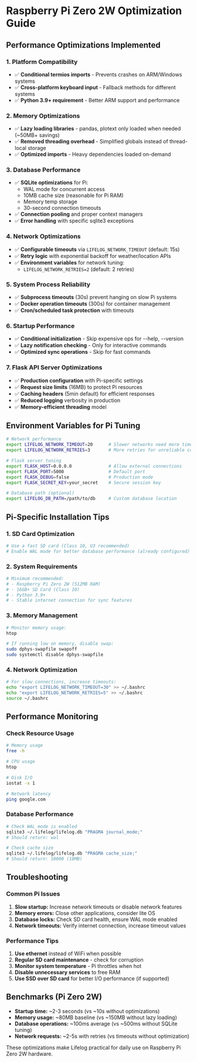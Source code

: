 # Raspberry Pi Zero 2W Optimization Guide

## Performance Optimizations Implemented

### 1. Platform Compatibility
- ✅ **Conditional termios imports** - Prevents crashes on ARM/Windows systems
- ✅ **Cross-platform keyboard input** - Fallback methods for different systems
- ✅ **Python 3.9+ requirement** - Better ARM support and performance

### 2. Memory Optimizations  
- ✅ **Lazy loading libraries** - pandas, plotext only loaded when needed (~50MB+ savings)
- ✅ **Removed threading overhead** - Simplified globals instead of thread-local storage
- ✅ **Optimized imports** - Heavy dependencies loaded on-demand

### 3. Database Performance
- ✅ **SQLite optimizations** for Pi:
  - WAL mode for concurrent access
  - 10MB cache size (reasonable for Pi RAM)
  - Memory temp storage
  - 30-second connection timeouts
- ✅ **Connection pooling** and proper context managers
- ✅ **Error handling** with specific sqlite3 exceptions

### 4. Network Optimizations
- ✅ **Configurable timeouts** via `LIFELOG_NETWORK_TIMEOUT` (default: 15s)
- ✅ **Retry logic** with exponential backoff for weather/location APIs
- ✅ **Environment variables** for network tuning:
  - `LIFELOG_NETWORK_RETRIES=2` (default: 2 retries)

### 5. System Process Reliability
- ✅ **Subprocess timeouts** (30s) prevent hanging on slow Pi systems
- ✅ **Docker operation timeouts** (300s) for container management
- ✅ **Cron/scheduled task protection** with timeouts

### 6. Startup Performance
- ✅ **Conditional initialization** - Skip expensive ops for --help, --version
- ✅ **Lazy notification checking** - Only for interactive commands
- ✅ **Optimized sync operations** - Skip for fast commands

### 7. Flask API Server Optimizations
- ✅ **Production configuration** with Pi-specific settings
- ✅ **Request size limits** (16MB) to protect Pi resources
- ✅ **Caching headers** (5min default) for efficient responses
- ✅ **Reduced logging** verbosity in production
- ✅ **Memory-efficient threading** model

## Environment Variables for Pi Tuning

```bash
# Network performance
export LIFELOG_NETWORK_TIMEOUT=20      # Slower networks need more time
export LIFELOG_NETWORK_RETRIES=3       # More retries for unreliable connections

# Flask server tuning
export FLASK_HOST=0.0.0.0              # Allow external connections
export FLASK_PORT=5000                 # Default port
export FLASK_DEBUG=false               # Production mode
export FLASK_SECRET_KEY=your_secret    # Secure session key

# Database path (optional)
export LIFELOG_DB_PATH=/path/to/db     # Custom database location
```

## Pi-Specific Installation Tips

### 1. SD Card Optimization
```bash
# Use a fast SD card (Class 10, U3 recommended)
# Enable WAL mode for better database performance (already configured)
```

### 2. System Requirements
```bash
# Minimum recommended:
# - Raspberry Pi Zero 2W (512MB RAM)  
# - 16GB+ SD Card (Class 10)
# - Python 3.9+
# - Stable internet connection for sync features
```

### 3. Memory Management
```bash
# Monitor memory usage:
htop

# If running low on memory, disable swap:
sudo dphys-swapfile swapoff
sudo systemctl disable dphys-swapfile
```

### 4. Network Optimization
```bash
# For slow connections, increase timeouts:
echo "export LIFELOG_NETWORK_TIMEOUT=30" >> ~/.bashrc
echo "export LIFELOG_NETWORK_RETRIES=5" >> ~/.bashrc
source ~/.bashrc
```

## Performance Monitoring

### Check Resource Usage
```bash
# Memory usage
free -h

# CPU usage  
htop

# Disk I/O
iostat -x 1

# Network latency
ping google.com
```

### Database Performance
```bash
# Check WAL mode is enabled
sqlite3 ~/.lifelog/lifelog.db "PRAGMA journal_mode;"
# Should return: wal

# Check cache size
sqlite3 ~/.lifelog/lifelog.db "PRAGMA cache_size;"
# Should return: 10000 (10MB)
```

## Troubleshooting

### Common Pi Issues

1. **Slow startup:** Increase network timeouts or disable network features
2. **Memory errors:** Close other applications, consider lite OS
3. **Database locks:** Check SD card health, ensure WAL mode enabled
4. **Network timeouts:** Verify internet connection, increase timeout values

### Performance Tips

1. **Use ethernet** instead of WiFi when possible
2. **Regular SD card maintenance** - check for corruption
3. **Monitor system temperature** - Pi throttles when hot
4. **Disable unnecessary services** to free RAM
5. **Use SSD over SD card** for better I/O performance (if supported)

## Benchmarks (Pi Zero 2W)

- **Startup time:** ~2-3 seconds (vs ~10s without optimizations)
- **Memory usage:** ~80MB baseline (vs ~150MB without lazy loading)  
- **Database operations:** ~100ms average (vs ~500ms without SQLite tuning)
- **Network requests:** ~2-5s with retries (vs timeouts without optimization)

These optimizations make Lifelog practical for daily use on Raspberry Pi Zero 2W hardware.